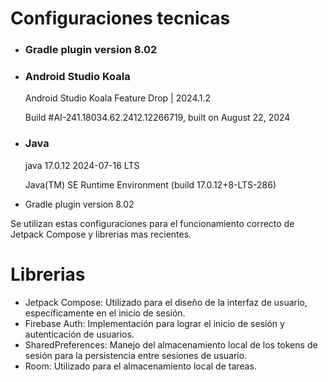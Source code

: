 # Configuraciones tecnicas
- ### Gradle plugin version 8.02
- ### Android Studio Koala
  Android Studio Koala Feature Drop | 2024.1.2

  Build #AI-241.18034.62.2412.12266719, built on August 22, 2024
- ### Java
  java 17.0.12 2024-07-16 LTS

  Java(TM) SE Runtime Environment (build 17.0.12+8-LTS-286)
- Gradle plugin version 8.02


Se utilizan estas configuraciones para el funcionamiento correcto de Jetpack Compose y librerias mas recientes.

  


# Librerias
- Jetpack Compose: Utilizado para el diseño de la interfaz de usuario, específicamente en el inicio de sesión.
- Firebase Auth: Implementación para lograr el inicio de sesión y autenticación de usuarios.
- SharedPreferences: Manejo del almacenamiento local de los tokens de sesión para la persistencia entre sesiones de usuario.
- Room: Utilizado para el almacenamiento local de tareas.